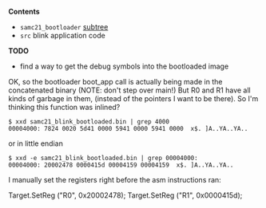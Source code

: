 **Contents**

* `samc21_bootloader` [subtree](git@github.com:benjaminjnoack/samc21_bootloader.git)
* `src` blink application code

**TODO**

* find a way to get the debug symbols into the bootloaded image

OK, so the bootloader boot_app call is actually being made in the concatenated binary
(NOTE: don't step over main!)
But R0 and R1 have all kinds of garbage in them, (instead of the pointers I want to be there).
So I'm thinking this function was inlined?

```
$ xxd samc21_blink_bootloaded.bin | grep 4000
00004000: 7824 0020 5d41 0000 5941 0000 5941 0000  x$. ]A..YA..YA..
```

or in little endian
```
$ xxd -e samc21_blink_bootloaded.bin | grep 00004000:
00004000: 20002478 0000415d 00004159 00004159  x$. ]A..YA..YA..
```

I manually set the registers right before the asm instructions ran:

Target.SetReg ("R0", 0x20002478);
Target.SetReg ("R1", 0x0000415d);

